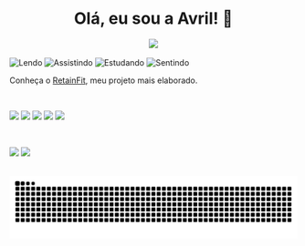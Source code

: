 <h1 align="center">Olá, eu sou a Avril! 🌌</h1>

<p align="center">
  <img src="https://readme-typing-svg.herokuapp.com/?color=00FFFF&center=true&vCenter=true&width=600&lines=Exploradora+do+invisível;Apaixonada+por+código+e+sentido;Criando+coisas+que+tocam+a+alma" />
</p>

<div align="left">

![Lendo](https://img.shields.io/badge/📖_Lendo-Uma_Vida_Pequena-purple)
![Assistindo](https://img.shields.io/badge/📖_Assistindo-Summer_Camp_Island-pink)
![Estudando](https://img.shields.io/badge/🧪_Estudando-JavaScript-blue)
![Sentindo](https://img.shields.io/badge/💭_Sentindo-Vazio_Criativo-9cf)

</div>

Conheça o [RetainFit](https://avrilstihler.github.io/RetainFit/), meu projeto mais elaborado.

<br/>

<p align="left">
  <img src="https://img.shields.io/badge/Python-3776AB?style=for-the-badge&logo=python&logoColor=white"/>
  <img src="https://img.shields.io/badge/HTML5-E34F26?style=for-the-badge&logo=html5&logoColor=white"/>
  <img src="https://img.shields.io/badge/CSS3-1572B6?style=for-the-badge&logo=css3&logoColor=white"/>
  <img src="https://img.shields.io/badge/JavaScript-F7DF1E?style=for-the-badge&logo=javascript&logoColor=black"/>
  <img src="https://img.shields.io/badge/Dart-0175C2?style=for-the-badge&logo=dart&logoColor=white"/>
</p>

<br/>

<p align="left">
  <img height=160 src="https://github-readme-stats.vercel.app/api?username=avrilstihler&show_icons=true&theme=github_dark_dimmed" />
  <img height=160 src="https://github-readme-stats.vercel.app/api/top-langs?username=avrilstihler&layout=compact&langs_count=8&card_width=320&theme=github_dark_dimmed" />
</p>

<br/>

<picture align="center">
  <source media="(prefers-color-scheme: dark)" srcset="https://raw.githubusercontent.com/avrilstihler/avrilstihler/output/github-contribution-grid-snake-dark.svg">
  <source media="(prefers-color-scheme: light)" srcset="https://raw.githubusercontent.com/avrilstihler/avrilstihler/output/github-contribution-grid-snake.svg">
  <img align="center" alt="github contribution grid snake animation" src="https://raw.githubusercontent.com/avrilstihler/avrilstihler/output/github-contribution-grid-snake.svg">
</picture>
